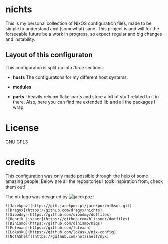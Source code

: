 []()

# nichts

This is my personal collection of NixOS configuration files, made to be simple
to understand and (somewhat) sane. This project is and will for the forseeable
future be a work in progress, so expect regular and big changes and instability.

## Layout of this configuraton

This configuraton is split up into _three_ sections:

- **hosts** The configuratons for my different host systems.

- **modules**

- **parts** I heavily rely on flake-parts and store a lot of stuff related to it
  in there. Also, here you can find me extended lib and all the packages I wrap.

# License

GNU GPL3

# credits

This configuration was only made possible through the help of some amazing
people! Below are all the repositories I took inspiration from, check them out!

The nix logo was designed by ![jacekpoz](https://jacekpoz.pl)!

```
![Jacekpoz](https://git.jacekpoz.pl/jacekpoz/niksos.git) 
![Dragyx](https://github.com/dragyx/nichts) 
![Sioodmy](https://github.com/sioodmy/dotfiles)
![Henrik Lissner](https://github.com/hlissner/dotfiles)
![Diniamo](https://github.com/diniamo/niqs)
![Fufexan](https://github.com/fufexan)
![Lokasku](https://github.com/lokasku/nix-config)
![NotAShelf](https://github.com/notashelf/nyx)
```

